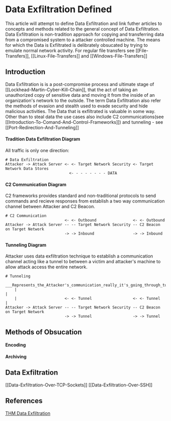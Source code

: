 # Data Exfiltration Defined

This article will attempt to define Data Exfiltration and link futher articles to concepts and methods related to the general concept of Data Exfiltration. Data Exfiltration is non-tradition approach for copying and transferring data from a compromised system to a attacker controlled machine. The means for which the Data is Exfiltrated is delibrately obsucated by trying to emulate normal network activity. For regular file transfers see [[File-Transfers]], [[Linux-File-Transfers]] and [[Windows-File-Transfers]]


## Introduction

Data Exfiltration is is a post-compromise process and ultimate stage of [[Lockhead-Martin-Cyber-Kill-Chain]], that the act of taking an unauthorized copy of sensitive data and moving it from the inside of an organization's network to the outside. The term Data Exfiltration also refer the methods of evasion and stealth used to evade security and hide malicious activities. The Data that is exfiltrated is valuable in some way. Other than to steal data the use cases also include C2 communications(see [[Introduction-To-Comand-And-Control-Frameworks]]) and tunneling - see [[Port-Redirection-And-Tunneling]]


#### Tradition Data Exfiltration Diagram

All traffic is only one direction:
```
# Data Exfiltration
Attacker -> Attack Server <- <- Target Network Security <- Target Network Data Stores
							<- - - - - - - - DATA  
```

#### C2 Communication Diagram

C2 frameworks provides standard and non-traditional protocols to send commands and recieve responses from establish a two way communication channel between Attacker and C2 Beacon.
```
# C2 Communication
						  <- <- Outbound   			    <- <- Outbound
Attacker -> Attack Server -- -- Target Network Security -- C2 Beacon on Target Network 
						  -> -> Inbound					-> -> Inbound
```

#### Tunneling Diagram

Attacker uses data exfiltration technique to establish a communication channel acting like a tunnel to between a victim and attacker's machine to allow attack access the entire network.
```
# Tunneling
	___Represents_the_Attacker's_communication_really_it's_going_through_tunnel___
	|                                                                             |
	|					  <- <- Tunnel   			    <- <- Tunnel              |
Attacker -> Attack Server -- -- Target Network Security -- C2 Beacon on Target Network 
						  -> -> Tunnel					-> -> Tunnel
```

## Methods of Obsucation

#### Encoding

#### Archiving

## Data Exfiltration
[[Data-Exfiltration-Over-TCP-Sockets]]
[[Data-Exfiltration-Over-SSH]]





## References

[THM Data Exfiltration](https://tryhackme.com/room/dataxexfilt)